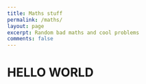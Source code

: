 ```yaml
---
title: Maths stuff
permalink: /maths/
layout: page
excerpt: Random bad maths and cool problems
comments: false
---
```


# HELLO WORLD